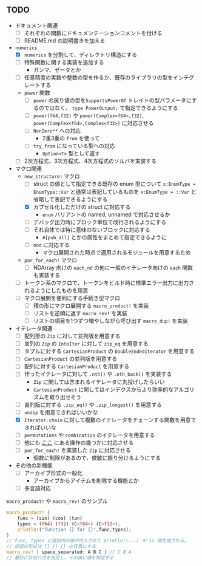 TODO
---

- ドキュメント関連
	- [ ] それぞれの関数にドキュメンテーションコメントを付ける
	- [ ] README.md の説明書きを加える
- `numerics`
	- [x] `numerics` を分割して、ディレクトリ構造にする
	- [ ] 特殊関数に関する実装を追加する
		- ガンマ、ゼータとか
	- [ ] 任意精度の実数や整数の型を作るか、既存のライブラリの型をインテグレートする
	- `power` 関数
		- [ ] `power` の戻り値の型を`SupportsPowerOf` トレイトの型パラメータにするのではなく、 `type PowerOutput;` で指定できるようにする
		- [ ] `power(f64,f32)` や `power(Complex<f64>,f32)`, `power(Complex<f64>,Complex<f32>)` に対応させる
		- [ ] `NonZero**` への対応
			- 2重3重の `from` を使って
		- [ ] `try_from` になっている型への対応
			- `Option<T>` 型として返す
	- [ ] 2次方程式、3次方程式、4次方程式のソルバを実装する
- マクロ関連
	- `new_structure!` マクロ
		- [ ] struct の値として指定できる既存の enum 型について `x:EnumType = EnumType::Var` と通常は表記しているものを `x:EnumType = ::Var` と省略して表記できるようにする
		- [x] カプセル化しただけの struct に対応する
			- `enum` バリアントの named, unnamed で対応させるか
		- [ ] デバッグ出力時にブロック単位で改行されるようにする
		- [ ] それ自体では特に意味のないブロックに対応する
			- `#[pub_all]` とかの属性をまとめて指定できるように
		- [ ] `mod` に対応する
			- マクロ展開された時点で適用されるモジュールを用意するため
	- `par_for_each!` マクロ
		- [ ] NDArray 向けの `each_nd` の他に一般のイテレータ向けの `each` 関数も実装する
	- [ ] トークン系のマクロで、トークンをビルド時に標準エラー出力に出力されるようにしたものを用意
	- [ ] マクロ展開を便利にする手続き型マクロ
		- [ ] 積の形にマクロ展開する `macro_product!` を実装
		- [ ] リストを逆順に返す `macro_rev!` を実装
		- [ ] リストの項目を1つずつ増やしながら呼び出す `macro_dup!` を実装
- イテレータ関連
	- [ ] 配列型の `Zip` に対して並列版を用意する
	- [ ] 並列の `Zip` の `IntoIter` に対して `zip_eq` を用意する
	- [ ] タプルに対する `CartesianProduct` の `DoubleEndedIterator` を用意する
	- [ ] `CartesianProduct` の並列版を用意する
	- [ ] 配列に対する `CartesianProduct` を用意する
	- [ ] 作ったイテレータに対して `.nth()` や `.nth_back()` を実装する
		- `Zip` に関しては含まれるイテレータに丸投げしたらいい
		- `CartesianProduct` に関してはインデクスからより効率的なアルゴリズムを取り出せそう
	- [ ] 直列版に対する `.zip_eq()` や `.zip_longest()` を用意する
	- [ ] `unzip` を用意できればいいかな
	- [x] `Iterator.chain` に対して複数のイテレータをチェーンする関数を用意できればいいな
	- [ ] `permutations` や `combination` のイテレータを用意する
	- [ ] 他にも [ここ](https://docs.rs/itertools/0.10.5/itertools/trait.Itertools.html#method.cartesian_product) にある操作の幾つかに対応させる
	- [ ] `par_for_each!` を実装した `Zip` に対応させる
		- 個数に制限があるので、俊敏に振り分けるようにする
- その他の新機能
	- [ ] アーカイブ形式の一般化
		- アーカイブからアイテムを削除する機能とか
	- [ ] 多言語対応

`macro_product!` や `macro_rev!` のサンプル
```rust
macro_product! {
	func = (sin) (cos) (tan)
	types = (f64) (f32) (C<f64>) (C<f32>);
	println!("function {} for {}",func,types);
}
// func, types に括弧内の値が代入されて println!(...) が 12 個生成される。
// 括弧の形式は [] () {} の任意にする
macro_rev! { space_separated: A B C } // C B A
// 最初に区切り方を指定し、その後に値を指定する
```
